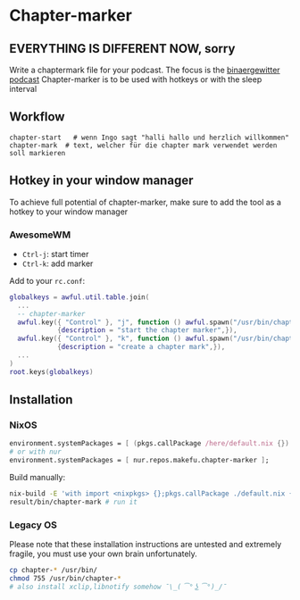# Chapter-marker

## EVERYTHING IS DIFFERENT NOW, sorry

Write a chaptermark file for your podcast. The focus is the [binaergewitter podcast](https://blog.binaergewitter.de)
Chapter-marker is to be used with hotkeys or with the sleep interval

## Workflow

```
chapter-start   # wenn Ingo sagt "halli hallo und herzlich willkommen"
chapter-mark  # text, welcher für die chapter mark verwendet werden soll markieren
```

## Hotkey in your window manager
To achieve full potential of chapter-marker, make sure to add the tool as a
hotkey to your window manager

### AwesomeWM


* `Ctrl-j`: start timer
* `Ctrl-k`: add marker

Add to your `rc.conf`:

```lua
globalkeys = awful.util.table.join(
  ...
  -- chapter-marker
  awful.key({ "Control" }, "j", function () awful.spawn("/usr/bin/chapter-start") end,
            {description = "start the chapter marker",}),
  awful.key({ "Control" }, "k", function () awful.spawn("/usr/bin/chapter-mark") end,
            {description = "create a chapter mark",}),
  ...
)
root.keys(globalkeys)
```

## Installation

### NixOS

```nix
environment.systemPackages = [ (pkgs.callPackage /here/default.nix {}) ];
# or with nur
environment.systemPackages = [ nur.repos.makefu.chapter-marker ];
```

Build manually:
```bash
nix-build -E 'with import <nixpkgs> {};pkgs.callPackage ./default.nix {}'
result/bin/chapter-mark # run it
```

### Legacy OS
Please note that these installation instructions are untested and extremely
fragile, you must use your own brain unfortunately.
```bash
cp chapter-* /usr/bin/
chmod 755 /usr/bin/chapter-*
# also install xclip,libnotify somehow ¯\_( ͡° ͜ʖ ͡°)_/¯
```
